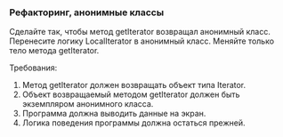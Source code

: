 
### Рефакторинг, анонимные классы

Сделайте так, чтобы метод getIterator возвращал анонимный класс.
Перенесите логику LocalIterator в анонимный класс.
Меняйте только тело метода getIterator.


Требования:
1.	Метод getIterator должен возвращать объект типа Iterator.
2.	Объект возвращаемый методом getIterator должен быть экземпляром анонимного класса.
3.	Программа должна выводить данные на экран.
4.	Логика поведения программы должна остаться прежней.


